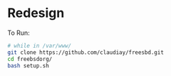 Redesign
============

To Run:
```bash
# while in /var/www/
git clone https://github.com/claudiay/freesbd.git
cd freebsdorg/
bash setup.sh
```

